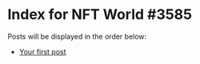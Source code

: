 # Index for NFT World #3585
Posts will be displayed in the order below:

- [Your first post](./001-first.md)

